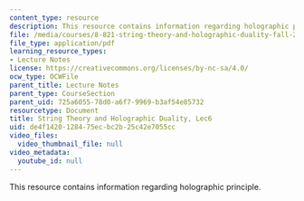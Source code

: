 ```yaml
---
content_type: resource
description: This resource contains information regarding holographic principle.
file: /media/courses/8-821-string-theory-and-holographic-duality-fall-2014/de4f1420128475ecbc2b25c42e7055cc_MIT8_821S15_Lec6.pdf
file_type: application/pdf
learning_resource_types:
- Lecture Notes
license: https://creativecommons.org/licenses/by-nc-sa/4.0/
ocw_type: OCWFile
parent_title: Lecture Notes
parent_type: CourseSection
parent_uid: 725a6055-78d0-a6f7-9969-b3af54e85732
resourcetype: Document
title: String Theory and Holographic Duality, Lec6
uid: de4f1420-1284-75ec-bc2b-25c42e7055cc
video_files:
  video_thumbnail_file: null
video_metadata:
  youtube_id: null
---
```

This resource contains information regarding holographic principle.
